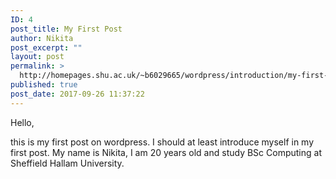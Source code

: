 ```yaml
---
ID: 4
post_title: My First Post
author: Nikita
post_excerpt: ""
layout: post
permalink: >
  http://homepages.shu.ac.uk/~b6029665/wordpress/introduction/my-first-post/
published: true
post_date: 2017-09-26 11:37:22
---
```

Hello,

this is my first post on wordpress. I should at least introduce myself in my first post. My name is Nikita, I am 20 years old and study BSc Computing at Sheffield Hallam University.